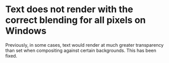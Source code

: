 # Text does not render with the correct blending for all pixels on Windows
Previously, in some cases, text would render at much greater transparency than set when compositing against certain backgrounds. This has been fixed.
